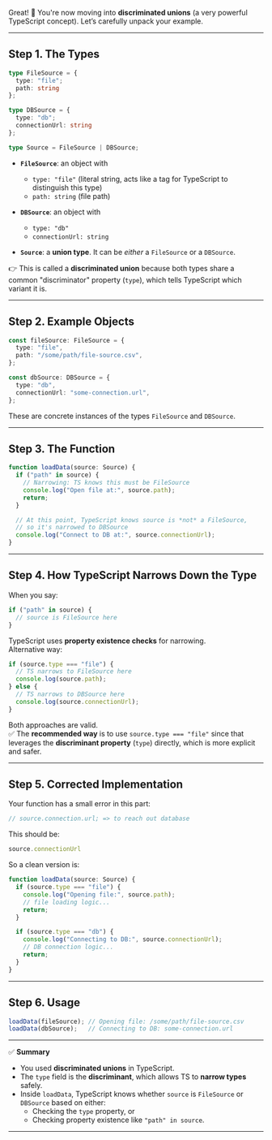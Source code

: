 Great! 🚀 You're now moving into **discriminated unions** (a very powerful TypeScript concept). Let’s carefully unpack your example.

***

## Step 1. The Types
```ts
type FileSource = { 
  type: "file"; 
  path: string 
};

type DBSource = { 
  type: "db"; 
  connectionUrl: string 
};

type Source = FileSource | DBSource;
```

- **`FileSource`**: an object with  
  - `type: "file"` (literal string, acts like a tag for TypeScript to distinguish this type)  
  - `path: string` (file path)

- **`DBSource`**: an object with  
  - `type: "db"`  
  - `connectionUrl: string`

- **`Source`**: a **union type**. It can be *either* a `FileSource` or a `DBSource`.

👉 This is called a **discriminated union** because both types share a common "discriminator" property (`type`), which tells TypeScript which variant it is.

***

## Step 2. Example Objects
```ts
const fileSource: FileSource = {
  type: "file",
  path: "/some/path/file-source.csv",
};

const dbSource: DBSource = {
  type: "db",
  connectionUrl: "some-connection.url",
};
```

These are concrete instances of the types `FileSource` and `DBSource`.

***

## Step 3. The Function
```ts
function loadData(source: Source) {
  if ("path" in source) {
    // Narrowing: TS knows this must be FileSource
    console.log("Open file at:", source.path); 
    return;
  }

  // At this point, TypeScript knows source is *not* a FileSource,
  // so it's narrowed to DBSource
  console.log("Connect to DB at:", source.connectionUrl);
}
```

***

## Step 4. How TypeScript Narrows Down the Type
When you say:
```ts
if ("path" in source) {
  // source is FileSource here
}
```

TypeScript uses **property existence checks** for narrowing.  
Alternative way:
```ts
if (source.type === "file") {
  // TS narrows to FileSource here
  console.log(source.path);
} else {
  // TS narrows to DBSource here
  console.log(source.connectionUrl);
}
```

Both approaches are valid.  
✅ The **recommended way** is to use `source.type === "file"` since that leverages the **discriminant property** (`type`) directly, which is more explicit and safer.

***

## Step 5. Corrected Implementation
Your function has a small error in this part:
```ts
// source.connection.url; => to reach out database
```
This should be:
```ts
source.connectionUrl
```

So a clean version is:
```ts
function loadData(source: Source) {
  if (source.type === "file") {
    console.log("Opening file:", source.path);
    // file loading logic...
    return;
  }

  if (source.type === "db") {
    console.log("Connecting to DB:", source.connectionUrl);
    // DB connection logic...
    return;
  }
}
```

***

## Step 6. Usage
```ts
loadData(fileSource); // Opening file: /some/path/file-source.csv
loadData(dbSource);   // Connecting to DB: some-connection.url
```

***

✅ **Summary**
- You used **discriminated unions** in TypeScript.
- The `type` field is the **discriminant**, which allows TS to **narrow types** safely.
- Inside `loadData`, TypeScript knows whether `source` is `FileSource` or `DBSource` based on either:
  - Checking the `type` property, or  
  - Checking property existence like `"path" in source`.

***

